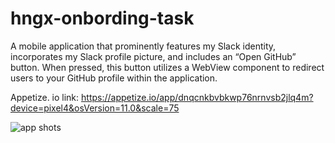 # hngx-onbording-task

A mobile application that prominently features my Slack identity, incorporates my Slack profile picture, and includes an “Open GitHub” button. 
When pressed, this button utilizes a WebView component to redirect users to your GitHub profile within the application.

Appetize. io link: https://appetize.io/app/dnqcnkbvbkwp76nrnvsb2jlq4m?device=pixel4&osVersion=11.0&scale=75 

![app shots](https://github.com/Chris-Eminence/hngx-onbording-task/assets/61974104/5be9050c-c02e-46ab-9ae7-13cbed3d7899)
